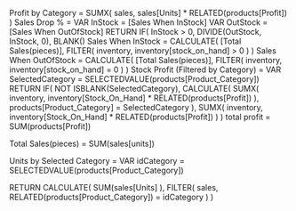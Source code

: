 Profit by Category = 
SUMX(
    sales,
    sales[Units] * RELATED(products[Profit])
)
Sales Drop % = 
VAR InStock = [Sales When InStock]
VAR OutStock = [Sales When OutOfStock]
RETURN
IF(
    InStock > 0,
    DIVIDE(OutStock, InStock, 0),
    BLANK()
Sales When InStock = 
CALCULATE(
    [Total Sales(pieces)],
    FILTER(
        inventory,
        inventory[stock_on_hand] > 0
    )
)
Sales When OutOfStock = 
CALCULATE(
    [Total Sales(pieces)],
    FILTER(
        inventory,
        inventory[stock_on_hand] = 0
    )
)
Stock Profit (Filtered by Category) = 
VAR SelectedCategory = SELECTEDVALUE(products[Product_Category])
RETURN
IF(
    NOT ISBLANK(SelectedCategory),
    CALCULATE(
        SUMX(
            inventory,
            inventory[Stock_On_Hand] * RELATED(products[Profit])
        ),
        products[Product_Category] = SelectedCategory
    ),
    SUMX(
        inventory,
        inventory[Stock_On_Hand] * RELATED(products[Profit])
    )
)
total profit = 
SUM(products[Profit])

Total Sales(pieces) = SUM(sales[units])

Units by Selected Category = 
VAR idCategory = SELECTEDVALUE(products[Product_Category])

RETURN
CALCULATE(
    SUM(sales[Units] ),
    FILTER(
        sales,
        RELATED(products[Product_Category]) = idCategory
    )
)
